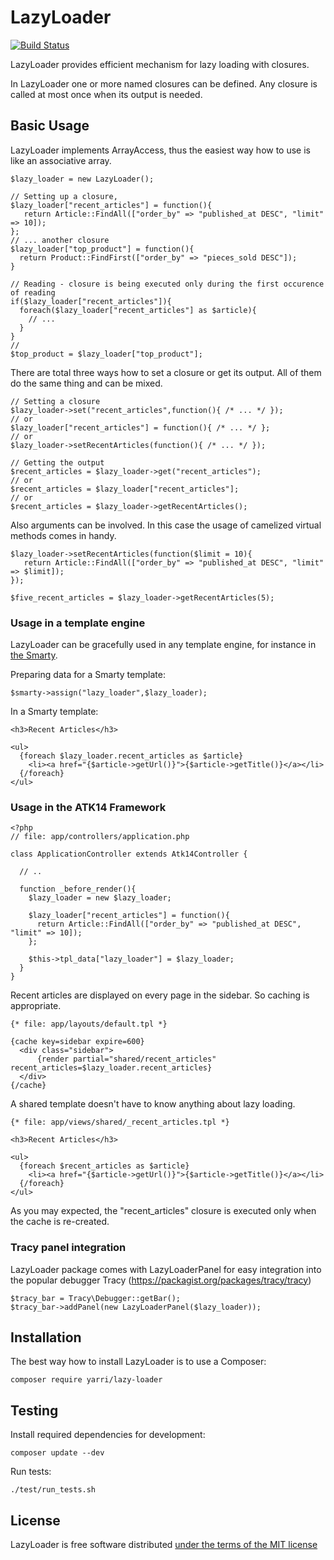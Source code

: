LazyLoader
==========

[![Build Status](https://app.travis-ci.com/yarri/LazyLoader.svg?branch=master)](https://app.travis-ci.com/yarri/LazyLoader)

LazyLoader provides efficient mechanism for lazy loading with closures.

In LazyLoader one or more named closures can be defined. Any  closure is called at most once when its output is needed.

Basic Usage
-----------

LazyLoader implements ArrayAccess, thus the easiest way how to use is like an associative array.

    $lazy_loader = new LazyLoader();

    // Setting up a closure,
    $lazy_loader["recent_articles"] = function(){
       return Article::FindAll(["order_by" => "published_at DESC", "limit" => 10]);
    };
    // ... another closure
    $lazy_loader["top_product"] = function(){
      return Product::FindFirst(["order_by" => "pieces_sold DESC"]);
    }

    // Reading - closure is being executed only during the first occurence of reading
    if($lazy_loader["recent_articles"]){
      foreach($lazy_loader["recent_articles"] as $article){
        // ...
      }
    }
    //
    $top_product = $lazy_loader["top_product"];

There are total three ways how to set a closure or get its output. All of them do the same thing and can be mixed.

    // Setting a closure
    $lazy_loader->set("recent_articles",function(){ /* ... */ });
    // or
    $lazy_loader["recent_articles"] = function(){ /* ... */ };
    // or
    $lazy_loader->setRecentArticles(function(){ /* ... */ });

    // Getting the output
    $recent_articles = $lazy_loader->get("recent_articles");
    // or
    $recent_articles = $lazy_loader["recent_articles"];
    // or
    $recent_articles = $lazy_loader->getRecentArticles();

Also arguments can be involved. In this case the usage of camelized virtual methods comes in handy.

    $lazy_loader->setRecentArticles(function($limit = 10){
       return Article::FindAll(["order_by" => "published_at DESC", "limit" => $limit]);
    });

    $five_recent_articles = $lazy_loader->getRecentArticles(5);

### Usage in a template engine

LazyLoader can be gracefully used in any template engine, for instance in [the Smarty](http://www.smarty.net/).

Preparing data for a Smarty template:

    $smarty->assign("lazy_loader",$lazy_loader);

In a Smarty template:

    <h3>Recent Articles</h3>

    <ul>
      {foreach $lazy_loader.recent_articles as $article}
        <li><a href="{$article->getUrl()}">{$article->getTitle()}</a></li>
      {/foreach}
    </ul>

### Usage in the ATK14 Framework
  
    <?php
    // file: app/controllers/application.php

    class ApplicationController extends Atk14Controller {

      // ..

      function _before_render(){
        $lazy_loader = new $lazy_loader;

        $lazy_loader["recent_articles"] = function(){
          return Article::FindAll(["order_by" => "published_at DESC", "limit" => 10]);
        };

        $this->tpl_data["lazy_loader"] = $lazy_loader;
      }
    }

Recent articles are displayed on every page in the sidebar. So caching is appropriate.

    {* file: app/layouts/default.tpl *}

    {cache key=sidebar expire=600}
      <div class="sidebar">
          {render partial="shared/recent_articles" recent_articles=$lazy_loader.recent_articles}
      </div>
    {/cache}

A shared template doesn't have to know anything about lazy loading.

    {* file: app/views/shared/_recent_articles.tpl *}

    <h3>Recent Articles</h3>

    <ul>
      {foreach $recent_articles as $article}
        <li><a href="{$article->getUrl()}">{$article->getTitle()}</a></li>
      {/foreach}
    </ul>

As you may expected, the "recent_articles" closure is executed only when the cache is re-created.

### Tracy panel integration

LazyLoader package comes with LazyLoaderPanel for easy integration into the popular debugger Tracy (https://packagist.org/packages/tracy/tracy)

    $tracy_bar = Tracy\Debugger::getBar();
    $tracy_bar->addPanel(new LazyLoaderPanel($lazy_loader));

Installation
------------

The best way how to install LazyLoader is to use a Composer:

    composer require yarri/lazy-loader

Testing
-------

Install required dependencies for development:

    composer update --dev

Run tests:

    ./test/run_tests.sh

License
-------

LazyLoader is free software distributed [under the terms of the MIT license](http://www.opensource.org/licenses/mit-license)

[//]: # ( vim: set ts=2 et: )
